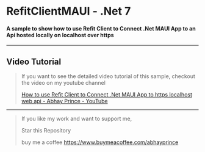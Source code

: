 # RefitClientMAUI - .Net 7
#### A sample to show how to use Refit Client to Connect .Net MAUI App to an Api hosted locally on localhost over https


---------------------------------------
## Video Tutorial
> If you want to see the detailed video tutorial of this sample, checkout the video on my youtube channel
> 
> [How to use Refit Client to Connect .Net MAUI App to https localhost web api - Abhay Prince - YouTube](https://youtu.be/D6HaMHw9hzc)

-------------------------------

> If you like my work and want to support me, 
> 
> Star this Repository
> 
> buy me a coffee https://www.buymeacoffee.com/abhayprince
